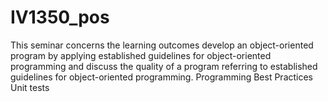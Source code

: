 # IV1350_pos
This seminar concerns the learning outcomes develop an object-oriented program by applying established guidelines for object-oriented programming and discuss the quality of a program referring to established guidelines for object-oriented programming.  Programming Best Practices Unit tests
